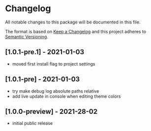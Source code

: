 # Changelog
All notable changes to this package will be documented in this file.

The format is based on [Keep a Changelog](http://keepachangelog.com/en/1.0.0/)
and this project adheres to [Semantic Versioning](http://semver.org/spec/v2.0.0.html).

## [1.0.1-pre.1] - 2021-01-03
- moved first install flag to project settings

## [1.0.1-pre] - 2021-01-03
- try make debug log absolute paths relative
- add live update in console when editing theme colors

## [1.0.0-preview] - 2021-28-02
- initial public release